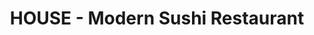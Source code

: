 ---
layout: place
title: "HOUSE - Modern Sushi Restaurant"
permalink: /arizona/mesa/house-modern-sushi-restaurant.html
stateAbbr: AZ
stateName: Arizona
cityName: Mesa
seo:
  name: "HOUSE - Modern Sushi Restaurant"
  type: Restaurant
  links: null
description: "HOUSE - Modern Sushi Restaurant serves delicious sushi in Mesa, Arizona. Try fresh Japanese dishes for a great dining experience. "
place_id: ChIJn2Jsh_OoK4cRmK-SPum9GY8
photos:
  - name: >-
      places/ChIJn2Jsh_OoK4cRmK-SPum9GY8/photos/AeeoHcJmyh8KYEvTee5-0fXTiwg01ul4UHsl0-Ill8ZQ9P5scJhzsbDeYjavZn0HpxQ5w_NfaJJ69oP7X-zBN0W8yN-qnb3bZfzYh0KoN20nkknwfKbHlCV3kfugP3VNKAYx2f9Tc13Pa2SzrqjSCe-CWNRAsBrpKU89yxKjNRH4tZVV0Mmui8yy_izLyHhFLQeq4v03nm7vqvc4m_cQNPNO2-khzXsLwnrRJoG70vR-VBW5DtXhbHlH9KN-g4C7VjSbqwNypvcjqldm2jWxihH8zaDLCCi666g5Amv9xBc6YmivS2-WmQl2aWTPF_B_-MUGahcQOHVq50KYkGsfZZAdhFDjUbVzIZptDdI5qWWjebFbHhABNJgpIYYGOzt_rKkPwsYE5yS3QWt42uFVYtGfXOJhE6WtGtnSzGKYSvDYX3TjDXYM
    widthPx: 3000
    heightPx: 4000
    authorAttributions:
      - displayName: LANA
        uri: https://maps.google.com/maps/contrib/117132820623832842483
        photoUri: >-
          https://lh3.googleusercontent.com/a-/ALV-UjUr8KzsajkC1D4hv0Q3X9Ez95WJzpao8xW8l3wbOU5B5WJ6NOuw9A=s100-p-k-no-mo
    flagContentUri: >-
      https://www.google.com/local/imagery/report/?cb_client=maps_api_places.places_api&image_key=!1e10!2sCIHM0ogKEICAgIDXiszDuwE&hl=en-US
    googleMapsUri: >-
      https://www.google.com/maps/place//data=!3m4!1e2!3m2!1sCIHM0ogKEICAgIDXiszDuwE!2e10!4m2!3m1!1s0x872ba8f3876c629f:0x8f19bde93e92af98
  - name: >-
      places/ChIJn2Jsh_OoK4cRmK-SPum9GY8/photos/AeeoHcK8Tw9oeibqwtA2MzZRsOOHp6P4p-0PL0sMNwVluR4snfWaY08NOxs6Pi1VdCbe8ZvTEorfPUf805lPv_Bi7Cb019_SCZWrOUnO8gVNFlIwvM1OYKJBhhW1iFEPD-AKJR8-CUKyxS40RHmOW-McYujy9-w4Ol0YKvX3vOhIx3a7NSWAogKpFeq-KJT9cRNv6pRiAhTC5x0DIYPQawQyJLGeK-1XCIAl-evp6SJ4I4jA3-IzWWnrQ2_gvNNOvuO75E6-Yphv62EhB3yneQGWbRbF4EXBLxHv_Ns4q3RfrZ4x4zBgxSzmHuHfuO3LFmsFR4gAQL_AFrD2qxlc3oeIOdF6MrFLO0eE4dPjSe1z326t6Kk-gDdswWTCW4OYcg32btHVXYAqupkIAWMIN3gEBZJ3iJDZhBY9RKC6xTTN8Qs
    widthPx: 2979
    heightPx: 2002
    authorAttributions:
      - displayName: Karina Smith
        uri: https://maps.google.com/maps/contrib/117482814384474350317
        photoUri: >-
          https://lh3.googleusercontent.com/a/ACg8ocLpDc67Y8qfJCdfERWZ9_5a0sO6Ko-lg4QYqpMyn3ZJ__bDBlM=s100-p-k-no-mo
    flagContentUri: >-
      https://www.google.com/local/imagery/report/?cb_client=maps_api_places.places_api&image_key=!1e10!2sCIHM0ogKEICAgICEnbvAXA&hl=en-US
    googleMapsUri: >-
      https://www.google.com/maps/place//data=!3m4!1e2!3m2!1sCIHM0ogKEICAgICEnbvAXA!2e10!4m2!3m1!1s0x872ba8f3876c629f:0x8f19bde93e92af98
  - name: >-
      places/ChIJn2Jsh_OoK4cRmK-SPum9GY8/photos/AeeoHcI9Ox0Lr6wyUrgBbd8d6f5LU-IpbG3f6J7FRaYkr9tQi_zIAnegL4Bhetk2f0d5Pn4hViKU8DF7A8K1lP7D7M1daujmgofByNO-juft1mNh3e5kR-lLLzJEtqfCr0mDAPT2zCotbH3k6fK5TNvpL_PfwCs5E78gneJKNzPgPpE5x2uRZ__oGqx0bwVFnE3JgjGXfRi8BbcyivjnMKZGcSWz1puvji0FjbHCgDm_xO2eh9mfZyvPY_wqrmAZf36zLFWSWeG-PChtXwS88nwAHWmIv5ujbVY8mVF9GYiMK19SEN7SlumsC3fP7pp3l3pXBLc7KlbV9SCMb2U4WN9OIBk29ekTp2mTARy9YuMrmNHQikewcrJJlZSSgmXO7O0a6RWo5jqltHeSHVkXnzCkBC6--EPPEusnFXu4uUXwpPOkVw
    widthPx: 4032
    heightPx: 3024
    authorAttributions:
      - displayName: HnR Moowithani
        uri: https://maps.google.com/maps/contrib/105630607176335981544
        photoUri: >-
          https://lh3.googleusercontent.com/a/ACg8ocKw2UUF61812thdefyr_ypGzzIv8P5ttE4RpSHcY2sCCroesVM=s100-p-k-no-mo
    flagContentUri: >-
      https://www.google.com/local/imagery/report/?cb_client=maps_api_places.places_api&image_key=!1e10!2sCIHM0ogKEICAgID3nfGUUg&hl=en-US
    googleMapsUri: >-
      https://www.google.com/maps/place//data=!3m4!1e2!3m2!1sCIHM0ogKEICAgID3nfGUUg!2e10!4m2!3m1!1s0x872ba8f3876c629f:0x8f19bde93e92af98
  - name: >-
      places/ChIJn2Jsh_OoK4cRmK-SPum9GY8/photos/AeeoHcIRLq0OlcW2DASlPYZGpazczQ0Xa4kt8YKfEz2bq2HF-e8nPNYYBHTCdPghzfeyw6pboTrsj2We-Jtg_wc21Ngnw76g-xwgPWmL6F1ur-s3IiW2Dp3e1hevelTMuh7WA3NP7-Whg0G4eIiVg8dHmHXbmMcQeLSVOdmoxTAucngEXj9x9OJ55pGZq97AEoEE-qUEm8BY6MHgLYC-gOOzyg2Hbkb2ZFtZnO4bsz29s4onhMxq7cxsoWCpJsjQ3WuliarPb96Rkvt6OjMxYjApE0Qm0U88VSCo6wLsBRQVBF5uRJqAKMNoOO_qXGrrAuP2R6uEfytZ1mqoTmUYdAuejecjpfWDphZP1tFo9gHoS17Gho-UqsATab-bP25P6MGBi4bhtewTY924yNkDhBszFJ6LKorHZcOVnjnOq5my6pURgg
    widthPx: 3000
    heightPx: 4000
    authorAttributions:
      - displayName: LANA
        uri: https://maps.google.com/maps/contrib/117132820623832842483
        photoUri: >-
          https://lh3.googleusercontent.com/a-/ALV-UjUr8KzsajkC1D4hv0Q3X9Ez95WJzpao8xW8l3wbOU5B5WJ6NOuw9A=s100-p-k-no-mo
    flagContentUri: >-
      https://www.google.com/local/imagery/report/?cb_client=maps_api_places.places_api&image_key=!1e10!2sCIHM0ogKEICAgIDXisztdA&hl=en-US
    googleMapsUri: >-
      https://www.google.com/maps/place//data=!3m4!1e2!3m2!1sCIHM0ogKEICAgIDXisztdA!2e10!4m2!3m1!1s0x872ba8f3876c629f:0x8f19bde93e92af98
  - name: >-
      places/ChIJn2Jsh_OoK4cRmK-SPum9GY8/photos/AeeoHcIdNdEti7PNucyyQ1tBzAr7XUAJM39J1ZKPMKn7xz-L3fEecGUoBoVLfISiaj1Wx9GRp_3OmFzdjhEowPPN2I_CIShNUuDXODq5y_hucsK6LowsjUF2M-zFuG8XLpoYXXsuqHiWRNWZKVO2ZsWu-pdGUO6OaIVVsv-FSdqqtm1CYmt4Mrw2J-OAjvfO_f3eWmCZ1Tv4cfdNsw-mVsqeKb6g4tkcDZCvK8J7pfPVj_GmVlS3Vy-7-FmckNOR-hNjhAzfiwFPTVe-YW-nRJ5g0zPagCsLQn5oweeeTyo_AAaVlbYsXsJkljGMnCChTSnzUo6OeLC30WpH8q6_AptfN6Hr204EP122sfNlYc-5I0FzRnQIPAEPgeimnzMbE-9UvUkoaYSX2r9_esISEyeylXy4hc9rorwiRNidD5EzI2s
    widthPx: 3024
    heightPx: 4032
    authorAttributions:
      - displayName: Dakota Kildoo
        uri: https://maps.google.com/maps/contrib/102265533210491663431
        photoUri: >-
          https://lh3.googleusercontent.com/a-/ALV-UjXNtL4ET0fu670yB4JKIquo63rrDc3PkbCkmx5JsDoQddJFqOjZHw=s100-p-k-no-mo
    flagContentUri: >-
      https://www.google.com/local/imagery/report/?cb_client=maps_api_places.places_api&image_key=!1e10!2sCIHM0ogKEICAgICr5bbRfg&hl=en-US
    googleMapsUri: >-
      https://www.google.com/maps/place//data=!3m4!1e2!3m2!1sCIHM0ogKEICAgICr5bbRfg!2e10!4m2!3m1!1s0x872ba8f3876c629f:0x8f19bde93e92af98
  - name: >-
      places/ChIJn2Jsh_OoK4cRmK-SPum9GY8/photos/AeeoHcLv50zN6GqJ88JqYflt9t8oRz1DnDhXOw-HdL5UlCRCCPJKQx1i1Qdy57rSmRv-NmRrdhThMn39nEKu9uCBId0Q-9KWDoO0JvO_MLFe2LXqJ05HwZkg6eE0GoG7tbfiejaMbv-XmF7wWAJVNSR26cd2Uvsct-BtEdj1d6RyNKUYYes2h5NOE6_35DjxIldjooJnBP64FaVwlah4bjrMQr3GOB6GAAfXGqPLFNtuaT204G6k7sVaXnG9bpyr3criryJDJd7flaMYPq03N99gULngu5JYbER6v5yADlXq3LtGf-A9qZPrMnTIa07b2rRJcStZT_d6spVq8cQSKbDRH4LwSiZkXjDRNz5DRHePUy321Y8Wv7XdcdZw9-yV1-fcKhHrC3_jBibxhOeApMbIdLT7emFtisTKVYs4lYPHr3jpMM2S
    widthPx: 3000
    heightPx: 4000
    authorAttributions:
      - displayName: Danielle Hannon
        uri: https://maps.google.com/maps/contrib/108967759214301058418
        photoUri: >-
          https://lh3.googleusercontent.com/a-/ALV-UjUFsTm4hw6BbJX4IVpdK75QptxduHzECNJ1Emln0ikueVo9yoICag=s100-p-k-no-mo
    flagContentUri: >-
      https://www.google.com/local/imagery/report/?cb_client=maps_api_places.places_api&image_key=!1e10!2sCIHM0ogKEICAgMDg1pCKqgE&hl=en-US
    googleMapsUri: >-
      https://www.google.com/maps/place//data=!3m4!1e2!3m2!1sCIHM0ogKEICAgMDg1pCKqgE!2e10!4m2!3m1!1s0x872ba8f3876c629f:0x8f19bde93e92af98
  - name: >-
      places/ChIJn2Jsh_OoK4cRmK-SPum9GY8/photos/AeeoHcLjGPh1kmeOvAj5VS6d5CtVhFsjX7PrHyrB52E8x2t61G6BHjtLd8ukZbuW51FTfeKtUFiqlk12rPJu4J-v-xUHoddWo9-mNjf6FjcH9riKFuoz5GR884QpZs0cFz5GtMm5V13RY8pMydOJKYCBlEQG_33gVdeHnfgffiGhil5L45Msp8okmbfzm2kEr9ag-32adcKE04tbpcy2CcymO8pMGLyVWiEM_jS4SP3gjNFWsECui1RZTX44JRPmb05ztBXraPM0vM3u-AUF8J5c4NNGQ00LH7XYgH3VgXM-XHtEfcRkGbPNN8tNzuAn_DWJgzsBpGRXwxcQRXCJK87IbThrtMH5K8zW5H2wnS8D3svv89jbepy0Mb1ORRAow0g_jYuVMAK-7jxPZZ-XhdTZyoR3ZV3rV0pGO7atIdZhYh_9Zw
    widthPx: 4000
    heightPx: 3000
    authorAttributions:
      - displayName: CyfaBlac
        uri: https://maps.google.com/maps/contrib/116173484606122756191
        photoUri: >-
          https://lh3.googleusercontent.com/a-/ALV-UjVhbdz2csgtXDi49-khc9lgEU5mMY-rUKsLK_Vx_mPy-OC7ESUUvA=s100-p-k-no-mo
    flagContentUri: >-
      https://www.google.com/local/imagery/report/?cb_client=maps_api_places.places_api&image_key=!1e10!2sCIHM0ogKEICAgMCQp5nxEQ&hl=en-US
    googleMapsUri: >-
      https://www.google.com/maps/place//data=!3m4!1e2!3m2!1sCIHM0ogKEICAgMCQp5nxEQ!2e10!4m2!3m1!1s0x872ba8f3876c629f:0x8f19bde93e92af98
  - name: >-
      places/ChIJn2Jsh_OoK4cRmK-SPum9GY8/photos/AeeoHcKLMLUFveCdxUNCod7kgY3u02AGlkLgYNPObCbQUFDUgCpN1FdLJW1jisNcHPtC8nBUTEBXQTQzx0z6e_g-CcZzXsKr8_Fqh0zIwavCEm8J5_5A573oGBcT6SM8R6MfSQ5SI8IhGdxcQIPoGaTSqTFytayY9cgHHrqpx9skMIexbfwn6BHxhNwZ9WE6TUDBY2ddvf-uWjM54VjeolYPgEn-TiCYNWiEvnAiAOncju-blGUbJQfEoZUkh8QexYo5tF-g-bLIFYD4CNDgQ-PXFmQOijdfsumpzYJLqjxc8vvkSVBZev7Dk7-QMQwEtKbOJWx3aZS42Z_w0M1bgN-AcUMGtjB-CZVDng2l2Y-iefqzdrOc3D5NS63n_gJktBP-BIFAmnILBhUFAPYDmZ-vJ-21JSp_17HNp35NoTdefVpUrBVn
    widthPx: 4032
    heightPx: 3024
    authorAttributions:
      - displayName: Larry Hoyt
        uri: https://maps.google.com/maps/contrib/107955400599355027605
        photoUri: >-
          https://lh3.googleusercontent.com/a-/ALV-UjWnVRwAX3EFM0WGkTmI6XHkg1yvP86dYQzolwlmJKlXqPdCEiO4uw=s100-p-k-no-mo
    flagContentUri: >-
      https://www.google.com/local/imagery/report/?cb_client=maps_api_places.places_api&image_key=!1e10!2sCIHM0ogKEICAgICs6PbatgE&hl=en-US
    googleMapsUri: >-
      https://www.google.com/maps/place//data=!3m4!1e2!3m2!1sCIHM0ogKEICAgICs6PbatgE!2e10!4m2!3m1!1s0x872ba8f3876c629f:0x8f19bde93e92af98
  - name: >-
      places/ChIJn2Jsh_OoK4cRmK-SPum9GY8/photos/AeeoHcKILCa8DlCpjvltwFydS5EfePU9TrVXhR9JqduuPMlRgGoATuJp5ig3CgPgykfQOrp6PEkngezNJ9V7wxeTXziWrA7sd4-ibym_13qyzRy_2bgCXZoBTrWgLSC1c46Vb_Sqkwy3U5zPbEeOjfDdNPIPKozvFuD_kVFWCG3x5knjmfpnw6Ca0nfzxtSsB4Qt9UpEx4rK9SdgX7wZbKaWtsnZhETuD8ZSfEOZVQmd6LxW6KrpjJoz5YI2GOhYq21BDyfzZAYs9kRfIdJPy6RiMc4cZjVTp5d2G-c__kJBbJGFfrHdGy-hg6BtB25OK8dZN5-ZlUlByWv3F7QL43MDZWUTTg2tIbK6U-cYX3F5F9vukRct2Bkhlu7pjXp2z3IbKhmb1fLJrSV20Do_YtJTGJi2lT1kdF_cuOBUZSfuGQM
    widthPx: 3024
    heightPx: 4032
    authorAttributions:
      - displayName: Alex Garsan
        uri: https://maps.google.com/maps/contrib/112020679769870599445
        photoUri: >-
          https://lh3.googleusercontent.com/a/ACg8ocLfjQGy6Vw82y1nsf6SxUxAec7PRwCAEYB-HT9E46cYOiosCw=s100-p-k-no-mo
    flagContentUri: >-
      https://www.google.com/local/imagery/report/?cb_client=maps_api_places.places_api&image_key=!1e10!2sCIHM0ogKEICAgICHuKTFAw&hl=en-US
    googleMapsUri: >-
      https://www.google.com/maps/place//data=!3m4!1e2!3m2!1sCIHM0ogKEICAgICHuKTFAw!2e10!4m2!3m1!1s0x872ba8f3876c629f:0x8f19bde93e92af98
  - name: >-
      places/ChIJn2Jsh_OoK4cRmK-SPum9GY8/photos/AeeoHcIlHPDRvX0S5CGdLEzlSIJmn5u2RVZt__iudkpTGA6Nba-9HpRxHCgA8cc6M9LdMEKS-DHFUZPn_IJAih-cxGH52Cqnrht06fhY_PcJ_obzANV0UWoe-snnIKFf7IUNVzNQwW_BMsfCgoAM4eNTufpJYqfwjxGCexStEzXkxgH5AZXWHG_x-G5wBtDCAhk9MXkQMXee6ZueKe1KEpC_D3gB3irln5bO1tik5rMs4MET3XNqcXp2xBDtf9Jw0MEmvuBMD6vPwW5WQWrJFQ_yljSLMEFdvvIvKDzyAnD8cfaRW9YHLwChs4d6dx5yk-DJvwHnp9QxUiwhGRIlMLMR9LK_2iFWLb6KZPFd_ZrLyhhKUlEoWJQWQTYsLzg02z7PpVRi2iA5rKS23Um0YX7_mmOx0Vo28frANrRY-Kgx44gEyQ
    widthPx: 4032
    heightPx: 3024
    authorAttributions:
      - displayName: HnR Moowithani
        uri: https://maps.google.com/maps/contrib/105630607176335981544
        photoUri: >-
          https://lh3.googleusercontent.com/a/ACg8ocKw2UUF61812thdefyr_ypGzzIv8P5ttE4RpSHcY2sCCroesVM=s100-p-k-no-mo
    flagContentUri: >-
      https://www.google.com/local/imagery/report/?cb_client=maps_api_places.places_api&image_key=!1e10!2sCIHM0ogKEICAgID3nfGUMg&hl=en-US
    googleMapsUri: >-
      https://www.google.com/maps/place//data=!3m4!1e2!3m2!1sCIHM0ogKEICAgID3nfGUMg!2e10!4m2!3m1!1s0x872ba8f3876c629f:0x8f19bde93e92af98
address: '1641 S Stapley Dr #103, Mesa, AZ 85204, USA'
street: '1641 S Stapley Dr #103'
city: Mesa
state: AZ
zip: '85204'
country: USA
neighborhood: null
latitude: '33.384516'
longitude: '-111.802904'
accessibility_options:
  wheelchairAccessibleParking: true
  wheelchairAccessibleEntrance: true
  wheelchairAccessibleRestroom: true
  wheelchairAccessibleSeating: true
business_status: OPERATIONAL
name: HOUSE - Modern Sushi Restaurant
google_maps_links:
  directionsUri: >-
    https://www.google.com/maps/dir//''/data=!4m7!4m6!1m1!4e2!1m2!1m1!1s0x872ba8f3876c629f:0x8f19bde93e92af98!3e0
  placeUri: https://maps.google.com/?cid=10311481631316291480
  writeAReviewUri: >-
    https://www.google.com/maps/place//data=!4m3!3m2!1s0x872ba8f3876c629f:0x8f19bde93e92af98!12e1
  reviewsUri: >-
    https://www.google.com/maps/place//data=!4m4!3m3!1s0x872ba8f3876c629f:0x8f19bde93e92af98!9m1!1b1
  photosUri: >-
    https://www.google.com/maps/place//data=!4m3!3m2!1s0x872ba8f3876c629f:0x8f19bde93e92af98!10e5
primary_type: Sushi Restaurant
opening_hours:
  regular: null
  current: null
secondary_opening_hours:
  regular:
    weekdayDescriptions: null
    type: null
  current:
    weekdayDescriptions: null
    type: null
phone: null
price_level: null
price_range: null
rating: null
rating_count: 0
website: null
reviews: null
parking_options: null
payment_options: null
allow_dogs: null
curbside_pickup: null
delivery: null
dine_in: null
good_for_children: null
good_for_groups: null
good_for_sports: null
live_music: null
menu_for_children: null
outdoor_seating: null
reservable: null
restroom: null
serves_beer: null
serves_breakfast: null
serves_brunch: null
serves_cocktails: null
serves_coffee: null
serves_dinner: null
serves_dessert: null
serves_lunch: null
serves_vegetarian_food: null
serves_wine: null
takeout: null
update_category: essentials
summary: null

---